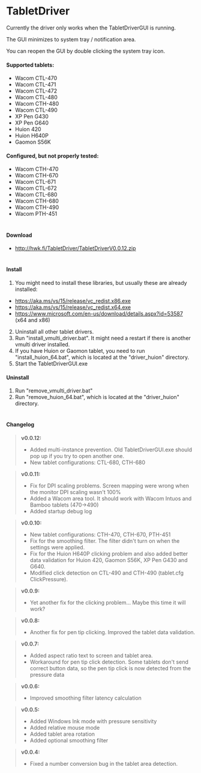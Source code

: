 # TabletDriver

Currently the driver only works when the TabletDriverGUI is running.

The GUI minimizes to system tray / notification area.

You can reopen the GUI by double clicking the system tray icon.


#### Supported tablets:
  - Wacom CTL-470
  - Wacom CTL-471
  - Wacom CTL-472
  - Wacom CTL-480
  - Wacom CTH-480
  - Wacom CTL-490
  - XP Pen G430
  - XP Pen G640
  - Huion 420
  - Huion H640P
  - Gaomon S56K
  
#### Configured, but not properly tested:
  - Wacom CTH-470
  - Wacom CTH-670
  - Wacom CTL-671
  - Wacom CTL-672
  - Wacom CTL-680
  - Wacom CTH-680
  - Wacom CTH-490
  - Wacom PTH-451

#

#### Download

* http://hwk.fi/TabletDriver/TabletDriverV0.0.12.zip

#

#### Install

1. You might need to install these libraries, but usually these are already installed:
* https://aka.ms/vs/15/release/vc_redist.x86.exe
* https://aka.ms/vs/15/release/vc_redist.x64.exe
* https://www.microsoft.com/en-us/download/details.aspx?id=53587 (x64 and x86)

2. Uninstall all other tablet drivers.
3. Run "install_vmulti_driver.bat". It might need a restart if there is another vmulti driver installed.
4. If you have Huion or Gaomon tablet, you need to run "install_huion_64.bat", which is located at the "driver_huion" directory.
5. Start the TabletDriverGUI.exe


#### Uninstall
1. Run "remove_vmulti_driver.bat"
2. Run "remove_huion_64.bat", which is located at the "driver_huion" directory.

#

#### Changelog

>**v0.0.12:**
> - Added multi-instance prevention. Old TabletDriverGUI.exe should pop up if you try to open another one.
> - New tablet configurations: CTL-680, CTH-680

>**v0.0.11:**
> - Fix for DPI scaling problems. Screen mapping were wrong when the monitor DPI scaling wasn't 100%
> - Added a Wacom area tool. It should work with Wacom Intuos and Bamboo tablets (470->490)
> - Added startup debug log


>**v0.0.10:**
> - New tablet configurations: CTH-470, CTH-670, PTH-451
> - Fix for the smoothing filter. The filter didn't turn on when the settings were applied.
> - Fix for the Huion H640P clicking problem and also added better data validation for Huion 420,
>   Gaomon S56K, XP Pen G430 and G640.
> - Modified click detection on CTL-490 and CTH-490 (tablet.cfg ClickPressure).

>**v0.0.9:**
> - Yet another fix for the clicking problem... Maybe this time it will work?

>**v0.0.8:**
> - Another fix for pen tip clicking. Improved the tablet data validation.

>**v0.0.7:**
> - Added aspect ratio text to screen and tablet area.
> - Workaround for pen tip click detection. Some tablets don't send correct button data, so the pen tip click is now detected from the pressure data

>**v0.0.6:**
> - Improved smoothing filter latency calculation

>**v0.0.5:**
> - Added Windows Ink mode with pressure sensitivity
> - Added relative mouse mode
> - Added tablet area rotation
> - Added optional smoothing filter

>**v0.0.4:**
> - Fixed a number conversion bug in the tablet area detection.